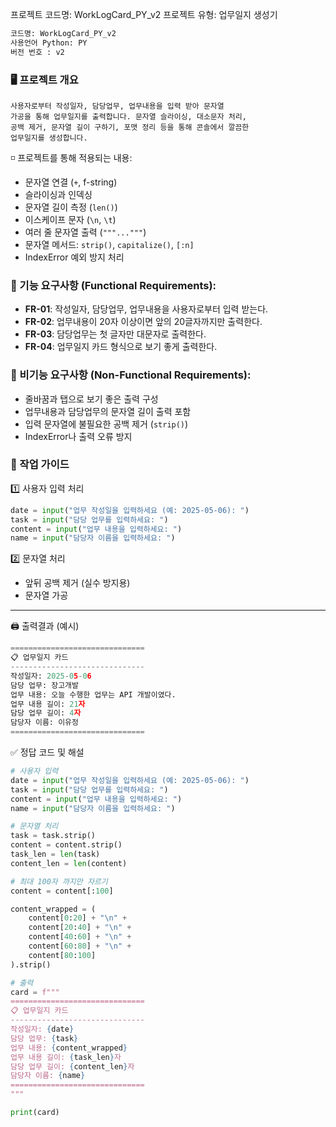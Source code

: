 프로젝트 코드명: WorkLogCard_PY_v2
프로젝트 유형:  업무일지 생성기

```python
코드명: WorkLogCard_PY_v2
사용언어 Python: PY
버전 번호 : v2
```
### 🖥️ 프로젝트 개요
	사용자로부터 작성일자, 담당업무, 업무내용을 입력 받아 문자열 
	가공을 통해 업무일지를 출력합니다. 문자열 슬라이싱, 대소문자 처리, 
	공백 제거, 문자열 길이 구하기, 포맷 정리 등을 통해 콘솔에서 깔끔한 
	업무일지를 생성합니다.

◽ 프로젝트를 통해 적용되는 내용:
- 문자열 연결 (`+`, f-string)
- 슬라이싱과 인덱싱
- 문자열 길이 측정 (`len()`)
- 이스케이프 문자 (`\n`, `\t`)
- 여러 줄 문자열 출력 (`"""..."""`)
- 문자열 메서드: `strip()`, `capitalize()`, `[:n]`
- IndexError 예외 방지 처리

### 📄 기능 요구사항 (Functional Requirements):
- **FR-01**: 작성일자, 담당업무, 업무내용을 사용자로부터 입력 받는다.
- **FR-02**: 업무내용이 20자 이상이면 앞의 20글자까지만 출력한다.
- **FR-03**: 담당업무는 첫 글자만 대문자로 출력한다.
- **FR-04**: 업무일지 카드 형식으로 보기 좋게 출력한다.

### 📄 비기능 요구사항 (Non-Functional Requirements):
- 줄바꿈과 탭으로 보기 좋은 출력 구성
- 업무내용과 담당업무의 문자열 길이 출력 포함
- 입력 문자열에 불필요한 공백 제거 (`strip()`)
- IndexError나 출력 오류 방지

### 🔀 작업 가이드

1️⃣ 사용자 입력 처리
```python
date = input("업무 작성일을 입력하세요 (예: 2025-05-06): ")
task = input("담당 업무를 입력하세요: ")
content = input("업무 내용을 입력하세요: ")
name = input("담당자 이름을 입력하세요: ")
```

2️⃣ 문자열 처리
- 앞뒤 공백 제거 (실수 방지용)
- 문자열 가공

---
🖨️ 출력결과 (예시)
```python
==============================
📋 업무일지 카드
------------------------------
작성일자: 2025-05-06
담당 업무: 장고개발
업무 내용: 오늘 수행한 업무는 API 개발이였다.
업무 내용 길이: 21자
담당 업무 길이: 4자
담당자 이름: 이유정
==============================
```

✅ 정답 코드 및 해설
```python
# 사용자 입력
date = input("업무 작성일을 입력하세요 (예: 2025-05-06): ")
task = input("담당 업무를 입력하세요: ")
content = input("업무 내용을 입력하세요: ")
name = input("담당자 이름을 입력하세요: ")

# 문자열 처리
task = task.strip()
content = content.strip()
task_len = len(task)
content_len = len(content)

# 최대 100자 까지만 자르기
content = content[:100]

content_wrapped = (
	content[0:20] + "\n" +
	content[20:40] + "\n" +
	content[40:60] + "\n" +
	content[60:80] + "\n" +
	content[80:100] 
).strip()

# 출력
card = f"""
==============================
📋 업무일지 카드
------------------------------
작성일자: {date}
담당 업무: {task}
업무 내용: {content_wrapped}
업무 내용 길이: {task_len}자
담당 업무 길이: {content_len}자
담당자 이름: {name}
==============================
"""

print(card)


```